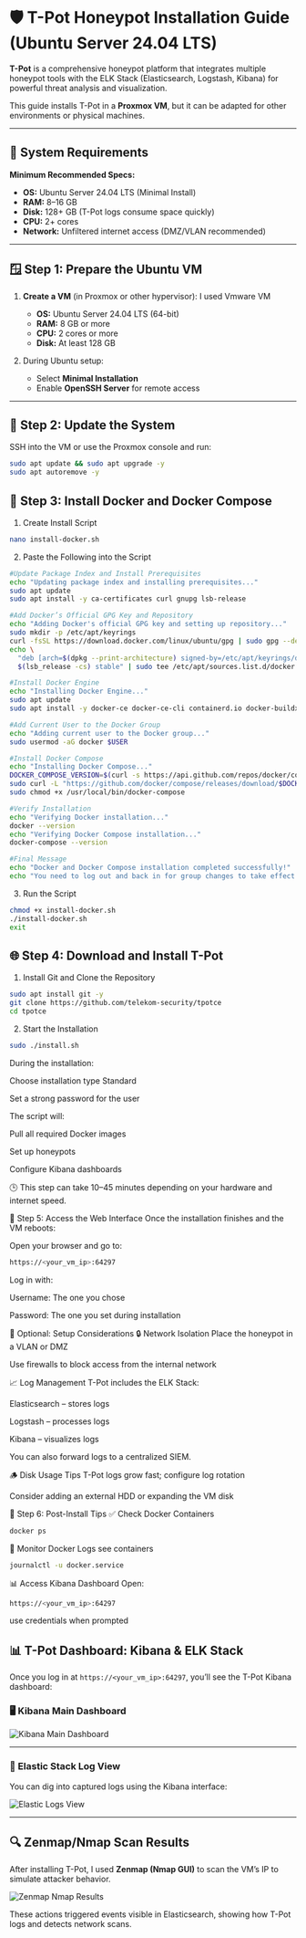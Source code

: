 # 🛡️ T-Pot Honeypot Installation Guide (Ubuntu Server 24.04 LTS)

**T-Pot** is a comprehensive honeypot platform that integrates multiple honeypot tools with the ELK Stack (Elasticsearch, Logstash, Kibana) for powerful threat analysis and visualization.

This guide installs T-Pot in a **Proxmox VM**, but it can be adapted for other environments or physical machines.

---

## 🧰 System Requirements

**Minimum Recommended Specs:**

- **OS:** Ubuntu Server 24.04 LTS (Minimal Install)
- **RAM:** 8–16 GB
- **Disk:** 128+ GB (T-Pot logs consume space quickly)
- **CPU:** 2+ cores
- **Network:** Unfiltered internet access (DMZ/VLAN recommended)

---

## 🪟 Step 1: Prepare the Ubuntu VM

1. **Create a VM** (in Proxmox or other hypervisor): I used Vmware VM
   - **OS:** Ubuntu Server 24.04 LTS (64-bit)
   - **RAM:** 8 GB or more
   - **CPU:** 2 cores or more
   - **Disk:** At least 128 GB

2. During Ubuntu setup:
   - Select **Minimal Installation**
   - Enable **OpenSSH Server** for remote access

---

## 🔁 Step 2: Update the System

SSH into the VM or use the Proxmox console and run:

```bash
sudo apt update && sudo apt upgrade -y
sudo apt autoremove -y
```
## 🐳 Step 3: Install Docker and Docker Compose

1. Create Install Script

```bash
nano install-docker.sh
```
2. Paste the Following into the Script

```bash
#Update Package Index and Install Prerequisites
echo "Updating package index and installing prerequisites..."
sudo apt update
sudo apt install -y ca-certificates curl gnupg lsb-release

#Add Docker’s Official GPG Key and Repository
echo "Adding Docker's official GPG key and setting up repository..."
sudo mkdir -p /etc/apt/keyrings
curl -fsSL https://download.docker.com/linux/ubuntu/gpg | sudo gpg --dearmor -o /etc/apt/keyrings/docker.gpg
echo \
  "deb [arch=$(dpkg --print-architecture) signed-by=/etc/apt/keyrings/docker.gpg] https://download.docker.com/linux/ubuntu \
  $(lsb_release -cs) stable" | sudo tee /etc/apt/sources.list.d/docker.list > /dev/null

#Install Docker Engine
echo "Installing Docker Engine..."
sudo apt update
sudo apt install -y docker-ce docker-ce-cli containerd.io docker-buildx-plugin

#Add Current User to the Docker Group
echo "Adding current user to the Docker group..."
sudo usermod -aG docker $USER

#Install Docker Compose
echo "Installing Docker Compose..."
DOCKER_COMPOSE_VERSION=$(curl -s https://api.github.com/repos/docker/compose/releases/latest | grep '"tag_name":' | sed -E 's/.*"([^"]+)".*/\1/')
sudo curl -L "https://github.com/docker/compose/releases/download/$DOCKER_COMPOSE_VERSION/docker-compose-$(uname -s)-$(uname -m)" -o /usr/local/bin/docker-compose
sudo chmod +x /usr/local/bin/docker-compose

#Verify Installation
echo "Verifying Docker installation..."
docker --version
echo "Verifying Docker Compose installation..."
docker-compose --version

#Final Message
echo "Docker and Docker Compose installation completed successfully!"
echo "You need to log out and back in for group changes to take effect."
```
3. Run the Script

```bash
chmod +x install-docker.sh
./install-docker.sh
exit
```
## 🌐 Step 4: Download and Install T-Pot
1. Install Git and Clone the Repository

```bash
sudo apt install git -y
git clone https://github.com/telekom-security/tpotce
cd tpotce
```
2. Start the Installation

```bash
sudo ./install.sh
```
During the installation:

Choose installation type Standard

Set a strong password for the user

The script will:

Pull all required Docker images

Set up honeypots

Configure Kibana dashboards

🕒 This step can take 10–45 minutes depending on your hardware and internet speed.

🚀 Step 5: Access the Web Interface
Once the installation finishes and the VM reboots:

Open your browser and go to:

```bash
https://<your_vm_ip>:64297
```
Log in with:

Username: The one you chose

Password: The one you set during installation

🧱 Optional: Setup Considerations
🔒 Network Isolation
Place the honeypot in a VLAN or DMZ

Use firewalls to block access from the internal network

📈 Log Management
T-Pot includes the ELK Stack:

Elasticsearch – stores logs

Logstash – processes logs

Kibana – visualizes logs

You can also forward logs to a centralized SIEM.

🪵 Disk Usage Tips
T-Pot logs grow fast; configure log rotation

Consider adding an external HDD or expanding the VM disk

🔁 Step 6: Post-Install Tips
✅ Check Docker Containers

```bash
docker ps
```
📄 Monitor Docker Logs
see containers
```bash
journalctl -u docker.service
```
📊 Access Kibana Dashboard
Open:

```bash
https://<your_vm_ip>:64297
```
use credentials when prompted

## 📊 T-Pot Dashboard: Kibana & ELK Stack

Once you log in at `https://<your_vm_ip>:64297`, you’ll see the T-Pot Kibana dashboard:

### 🖥️ Kibana Main Dashboard

![Kibana Main Dashboard](images/kibana-main.png)

---

### 📂 Elastic Stack Log View

You can dig into captured logs using the Kibana interface:

![Elastic Logs View](images/elastic-logs.png)

---

## 🔍 Zenmap/Nmap Scan Results

After installing T-Pot, I used **Zenmap (Nmap GUI)** to scan the VM’s IP to simulate attacker behavior.

![Zenmap Nmap Results](images/zenmap-nmap-results.png)

These actions triggered events visible in Elasticsearch, showing how T-Pot logs and detects network scans.




